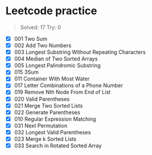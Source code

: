 # Leetcode practice
> Solved: 17
> Try: 0

- [x] 001 Two Sum
- [x] 002 Add Two Numbers
- [x] 003 Longest Substring Without Repeating Characters    
- [x] 004 Median of Two Sorted Arrays
- [x] 005 Longest Palindromic Substring
- [x] 015 3Sum
- [x] 011 Container With Most Water
- [x] 017 Letter Combinations of a Phone Number
- [x] 019 Remove Nth Node From End of List
- [x] 020 Valid Parentheses
- [x] 021 Merge Two Sorted Lists
- [x] 022 Generate Parentheses
- [x] 010 Regular Expression Matching
- [x] 031 Next Permutation
- [x] 032 Longest Valid Parentheses
- [x] 023 Merge k Sorted Lists
- [x] 033 Search in Rotated Sorted Array